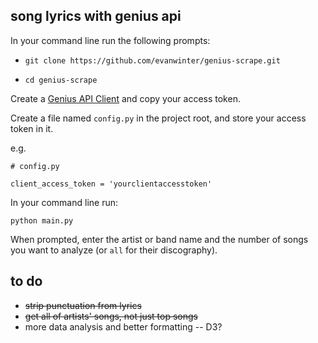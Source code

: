 ## song lyrics with genius api

In your command line run the following prompts:

* `git clone https://github.com/evanwinter/genius-scrape.git`

* `cd genius-scrape`

Create a [Genius API Client](https://genius.com/api-clients/new) and copy your access token.

Create a file named `config.py` in the project root, and store your access token in it.

e.g.
```
# config.py

client_access_token = 'yourclientaccesstoken'
```

In your command line run:

`python main.py`

When prompted, enter the artist or band name and the number of songs you want to analyze (or `all` for their discography).



## to do
* ~~strip punctuation from lyrics~~
* ~~get all of artists' songs, not just top songs~~
* more data analysis and better formatting -- D3?